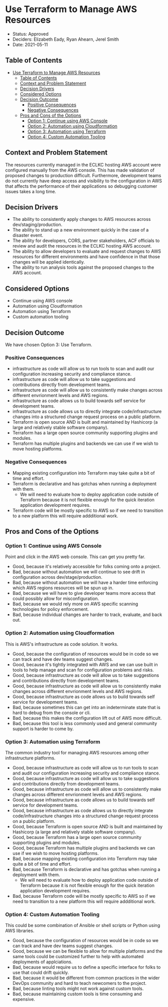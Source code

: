 # Use Terraform to Manage AWS Resources

<!-- Source: https://raw.githubusercontent.com/adr/madr/master/template/template.md -->

- Status: Approved
- Deciders: Elizabeth Eady, Ryan Ahearn, Jerel Smith
- Date: 2021-05-11

## Table of Contents

<!-- mdformat-toc start --slug=github --no-anchors --maxlevel=6 --minlevel=1 -->

- [Use Terraform to Manage AWS Resources](#use-terraform-to-manage-aws-resources)
  - [Table of Contents](#table-of-contents)
  - [Context and Problem Statement](#context-and-problem-statement)
  - [Decision Drivers](#decision-drivers)
  - [Considered Options](#considered-options)
  - [Decision Outcome](#decision-outcome)
    - [Positive Consequences](#positive-consequences)
    - [Negative Consequences](#negative-consequences)
  - [Pros and Cons of the Options](#pros-and-cons-of-the-options)
    - [Option 1: Continue using AWS Console](#option-1-continue-using-aws-console)
    - [Option 2: Automation using Cloudformation](#option-2-automation-using-cloudformation)
    - [Option 3: Automation using Terraform](#option-3-automation-using-terraform)
    - [Option 4: Custom Automation Tooling](#option-4-custom-automation-tooling)

<!-- mdformat-toc end -->

## Context and Problem Statement

The resources currently managed in the ECLKC hosting AWS account were configured manually from the AWS console.
This has made validation of proposed changes to production difficult.
Furthermore, development teams do not currently have deep access and visibility to the configuration in AWS that affects the performance of their applications so debugging customer issues takes a long time.

## Decision Drivers <!-- optional -->

- The ability to consistently apply changes to AWS resources across dev/staging/production.
- The ability to stand up a new environment quickly in the case of a disaster event.
- The ability for developers, CORS, partner stakeholders, ACF officials to review and audit the resources in the ECLKC hosting AWS account.
- The ability to allow developers to evaluate and request changes to AWS resources for different environments and have confidence in that those changes will be applied identically.
- The ability to run analysis tools against the proposed changes to the AWS account.

## Considered Options

- Continue using AWS console
- Automation using Cloudformation
- Automation using Terraform
- Custom automation tooling

## Decision Outcome

We have chosen Option 3: Use Terraform.

### Positive Consequences <!-- optional -->

- infrastructure as code will allow us to run tools to scan and audit our configuration increasing security and compliance stance.
- infrastructure as code will allow us to take suggestions and contributions directly from development teams.
- infrastructure as code will allow us to consistently make changes across different envrionment levels and AWS regions.
- infrastructure as code allows us to build towards self service for development teams.
- infrastructure as code allows us to directly integrate code/infrastructure changes into a structured change request process on a public platform.
- Terraform is open source AND is built and maintained by Hashicorp (a large and relatively stable software company).
- Terraform has a large open source community supporting plugins and modules.
- Terraform has multiple plugins and backends we can use if we wish to move hosting platforms.

### Negative Consequences <!-- optional -->

- Mapping existing configuration into Terraform may take quite a bit of time and effort.
- Terraform is declarative and has gotchas when running a deployment with them.
  - We will need to evaluate how to deploy application code outside of Terraform because it is not flexible enough for the quick iteration application development requires.
- Terraform code will be mostly specific to AWS so if we need to transition to a new platform this will require addditional work.

## Pros and Cons of the Options <!-- optional -->

### Option 1: Continue using AWS Console

Point and click in the AWS web console. This can get you pretty far.

- Good, because it's relatively accessible for folks coming onto a project.
- Bad, because without automation we will continue to see drift in configuration across dev/stage/production.
- Bad, because without automation we will have a harder time enforcing which AWS regions resources will be spun up in.
- Bad, because we will have to give developer teams more access that could possibly allow for misconfiguration.
- Bad, because we would rely more on AWS specific scanning technologies for policy enforcement.
- Bad, because individual changes are harder to track, evaluate, and back out.

### Option 2: Automation using Cloudformation

This is AWS's infrastructure as code solution. It works.

- Good, because the configuration of resources would be in code so we can track and have dev teams suggest changes.
- Good, because it's tightly integrated with AWS and we can use built in tools to help manage and scan for configuration problems and risks.
- Good, because infrastructure as code will allow us to take suggestions and contributions directly from development teams.
- Good, because infrastructure as code will allow us to consistently make changes across different envrionment levels and AWS regions.
- Good, because infrastructure as code allows us to build towards self service for development teams.
- Bad, because sometimes this can get into an indeterminate state that is hard to debug from the console or cli.
- Bad, because this makes the configuration lift out of AWS more difficult.
- Bad, because this tool is less commonly used and general community support is harder to come by.

### Option 3: Automation using Terraform

The common industry tool for managing AWS resources among other infrastructure platforms.

- Good, because infrastructure as code will allow us to run tools to scan and audit our configuration increasing security and compliance stance.
- Good, because infrastructure as code will allow us to take suggestions and contributions directly from development teams.
- Good, because infrastructure as code will allow us to consistently make changes across different envrionment levels and AWS regions.
- Good, because infrastructure as code allows us to build towards self service for development teams.
- Good, because infrastructure as code allows us to directly integrate code/infrastructure changes into a structured change request process on a public platform.
- Good, because Terraform is open source AND is built and maintained by Hashicorp (a large and relatively stable software company).
- Good, because Terraform has a large open source community supporting plugins and modules.
- Good, because Terraform has multiple plugins and backends we can use if we wish to move hosting platforms.
- Bad, because mapping existing configuration into Terraform may take quite a bit of time and effort.
- Bad, because Terraform is declarative and has gotchas when running a deployment with them.
  - We will need to evaluate how to deploy application code outside of Terraform because it is not flexible enough for the quick iteration application development requires.
- Bad, because Terraform code will be mostly specific to AWS so if we need to transition to a new platform this will require addditional work.

### Option 4: Custom Automation Tooling

This could be some combination of Ansible or shell scripts or Python using AWS libraries.

- Good, because the configuration of resources would be in code so we can track and have dev teams suggest changes.
- Good, because we can be flexible to allow for multiple platforms and the same tools could be customized further to help with automated deployments of applciations.
- Bad, because would require us to define a specific interface for folks to use that could drift quickly.
- Bad, because it would be different from common practices in the wider DevOps community and hard to teach newcomers to the project.
- Bad, because linting tools might not work against custom tools.
- Bad, because maintaining custom tools is time consuming and expensive.
